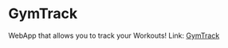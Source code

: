 # GymTrack
WebApp that allows you to track your Workouts!
Link: [GymTrack](https://gymtrack-tkm.netlify.app)